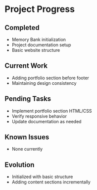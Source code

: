 # Project Progress

## Completed
- Memory Bank initialization
- Project documentation setup
- Basic website structure

## Current Work
- Adding portfolio section before footer
- Maintaining design consistency

## Pending Tasks
- Implement portfolio section HTML/CSS
- Verify responsive behavior
- Update documentation as needed

## Known Issues
- None currently

## Evolution
- Initialized with basic structure
- Adding content sections incrementally
